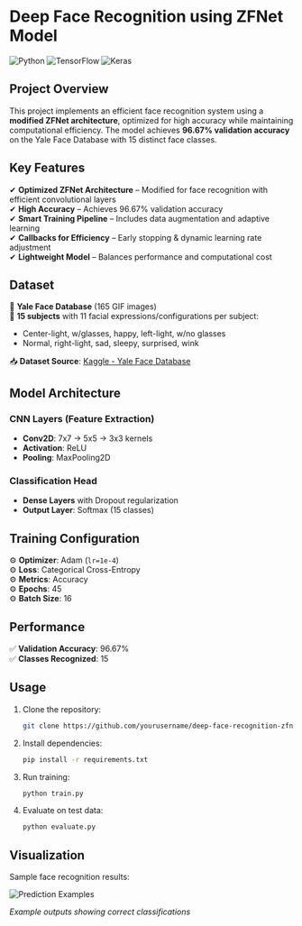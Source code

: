 # Deep Face Recognition using ZFNet Model  

<img src="https://img.shields.io/badge/Python-3.8%2B-blue" alt="Python"> <img src="https://img.shields.io/badge/TensorFlow-2.0%2B-orange" alt="TensorFlow"> <img src="https://img.shields.io/badge/Keras-API-red" alt="Keras">  

## Project Overview  
This project implements an efficient face recognition system using a **modified ZFNet architecture**, optimized for high accuracy while maintaining computational efficiency. The model achieves **96.67% validation accuracy** on the Yale Face Database with 15 distinct face classes.  

## Key Features  
✔ **Optimized ZFNet Architecture** – Modified for face recognition with efficient convolutional layers  
✔ **High Accuracy** – Achieves 96.67% validation accuracy  
✔ **Smart Training Pipeline** – Includes data augmentation and adaptive learning  
✔ **Callbacks for Efficiency** – Early stopping & dynamic learning rate adjustment  
✔ **Lightweight Model** – Balances performance and computational cost  

## Dataset  
🔹 **Yale Face Database** (165 GIF images)  
🔹 **15 subjects** with 11 facial expressions/configurations per subject:  
- Center-light, w/glasses, happy, left-light, w/no glasses  
- Normal, right-light, sad, sleepy, surprised, wink  

📥 **Dataset Source**: [Kaggle - Yale Face Database](https://www.kaggle.com/datasets/olgabelitskaya/yale-face-database/data)  

## Model Architecture  
### CNN Layers (Feature Extraction)  
- **Conv2D**: 7x7 → 5x5 → 3x3 kernels  
- **Activation**: ReLU  
- **Pooling**: MaxPooling2D  

### Classification Head  
- **Dense Layers** with Dropout regularization  
- **Output Layer**: Softmax (15 classes)  

## Training Configuration  
⚙ **Optimizer**: Adam (`lr=1e-4`)  
⚙ **Loss**: Categorical Cross-Entropy  
⚙ **Metrics**: Accuracy  
⚙ **Epochs**: 45  
⚙ **Batch Size**: 16  

## Performance  
✅ **Validation Accuracy**: 96.67%  
✅ **Classes Recognized**: 15  

## Usage  
1. Clone the repository:  
   ```bash
   git clone https://github.com/yourusername/deep-face-recognition-zfnet.git
   ```
2. Install dependencies:  
   ```bash
   pip install -r requirements.txt
   ```
3. Run training:  
   ```bash
   python train.py
   ```
4. Evaluate on test data:  
   ```bash
   python evaluate.py
   ```

## Visualization  
Sample face recognition results:  

![Prediction Examples](demo/prediction_examples.png)  

*Example outputs showing correct classifications*  

